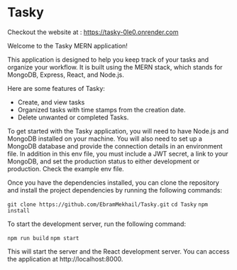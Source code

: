 # Tasky

Checkout the website at : https://tasky-0le0.onrender.com 


Welcome to the Tasky MERN application!

This application is designed to help you keep track of your tasks and organize your workflow. It is built using the MERN stack, which stands for MongoDB, Express, React, and Node.js.

Here are some features of Tasky:

* Create, and view tasks
* Organized tasks with time stamps from the creation date.
* Delete unwanted or completed Tasks.


To get started with the Tasky application, you will need to have Node.js and MongoDB installed on your machine. You will also need to set up a MongoDB database and provide the connection details in an environment file. In addition in this env file, you must include a JWT secret, a link to your MongoDB, and set the production status to either development or production. Check the example env file.

Once you have the dependencies installed, you can clone the repository and install the project dependencies by running the following commands:

`git clone https://github.com/EbramMekhail/Tasky.git`
`cd Tasky`
`npm install`

To start the development server, run the following command:

`npm run build`
`npm start`

This will start the server and the React development server. You can access the application at http://localhost:8000.



